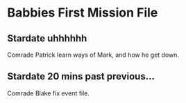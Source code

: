 # Babbies First Mission File
## Stardate uhhhhhh
Comrade Patrick learn ways of Mark, and how he get down.

## Stardate 20 mins past previous...
Comrade Blake fix event file.
